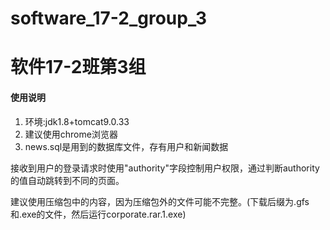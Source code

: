 # software_17-2_group_3
# 软件17-2班第3组

#### 使用说明

1.  环境:jdk1.8+tomcat9.0.33
2.  建议使用chrome浏览器
3.  news.sql是用到的数据库文件，存有用户和新闻数据

接收到用户的登录请求时使用"authority"字段控制用户权限，通过判断authority的值自动跳转到不同的页面。


建议使用压缩包中的内容，因为压缩包外的文件可能不完整。(下载后缀为.gfs和.exe的文件，然后运行corporate.rar.1.exe)
